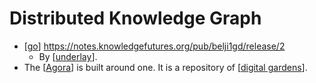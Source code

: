 # Distributed Knowledge Graph

- [[go]] https://notes.knowledgefutures.org/pub/belji1gd/release/2
  - By [[underlay]].
- The [[Agora]] is built around one. It is a repository of [[digital gardens]].

[//begin]: # "Autogenerated link references for markdown compatibility"
[go]: go "Go"
[underlay]: underlay "Underlay"
[Agora]: agora "Agora"
[digital gardens]: digital-gardens "Digital Gardens"
[//end]: # "Autogenerated link references"